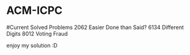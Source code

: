 # ACM-ICPC

#Current Solved Problems
2062 Easier Done than Said?
6134 Different Digits
8012 Voting Fraud

enjoy my solution :D
